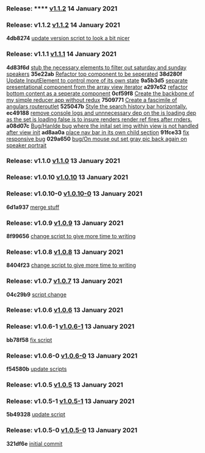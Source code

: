 ### Release: **** [v1.1.2](https://github.com/mariomui/pluralsight-react-hook-training/compare/v1.1.2...v1.1.2) 14 January 2021
### Release: **v1.1.2** [v1.1.2](https://github.com/mariomui/pluralsight-react-hook-training/compare/v1.1.1...v1.1.2) 14 January 2021
**4db8274** [update version script to look a bit nicer](https://github.com/mariomui/pluralsight-react-hook-training/commit/4db8274569b59931c9c0d7c3615a72564f15fa3a)
### Release: **v1.1.1** [v1.1.1](https://github.com/mariomui/pluralsight-react-hook-training/compare/v1.1.0...v1.1.1) 14 January 2021
**4d83f6d** [stub the necessary elements to filter out saturday and sunday speakers](https://github.com/mariomui/pluralsight-react-hook-training/commit/4d83f6d82d0698a4ee5a6a27917ec52b4ba2fb55)
**35e22ab** [Refactor top component to be seperated](https://github.com/mariomui/pluralsight-react-hook-training/commit/35e22abda10d265f474bea25aca5a4688262c953)
**38d280f** [Update InputElement to control more of its own state](https://github.com/mariomui/pluralsight-react-hook-training/commit/38d280f5cda20d1e5f78303c6a2487c5f6124b5e)
**9a5b3d5** [separate presentational component from the array view iterator](https://github.com/mariomui/pluralsight-react-hook-training/commit/9a5b3d548c131b600d0503b23e4c1568fab2eb97)
**a297e52** [refactor bottom content as a seperate component](https://github.com/mariomui/pluralsight-react-hook-training/commit/a297e52b8ba1ca272f17ab4420ca07d14f850c45)
**0cf59f8** [Create the backbone of my simple reducer app without redux](https://github.com/mariomui/pluralsight-react-hook-training/commit/0cf59f819183d52a1a6b4dd0f744b395e0cdfd33)
**7509771** [Create a fascimile of angulars routeroutlet](https://github.com/mariomui/pluralsight-react-hook-training/commit/7509771744938dd42b4fd5a6b0540b96381834a9)
**525047b** [Style the search history bar horizontally.](https://github.com/mariomui/pluralsight-react-hook-training/commit/525047b69e3f53bea8b478189d80cfff8be78a86)
**ec49188** [remove console logs and unnnecessary dep on the is loading dep as the set is loading false is to insure renders render ref fires after rnders.](https://github.com/mariomui/pluralsight-react-hook-training/commit/ec49188ebb1d9a3b85709d377d6bdafabd63ca50)
**a08d07c** [Bug/Hanlde bug where the inital set img within view is not handled after view init](https://github.com/mariomui/pluralsight-react-hook-training/commit/a08d07c7430d90f268c4f19e42b1b6b5ecdbf8e1)
**ad8aa0a** [place nav bar in its own child section](https://github.com/mariomui/pluralsight-react-hook-training/commit/ad8aa0a78e64f6539a1009af33a68de0d7c64a4a)
**91fce33** [fix responsive bug](https://github.com/mariomui/pluralsight-react-hook-training/commit/91fce33c8d760cc37ed3ea6ba7b1556efde90ed0)
**029a650** [bug/On mouse out set gray pic back again on speaker portrait](https://github.com/mariomui/pluralsight-react-hook-training/commit/029a650d4a86728180f206fbf6a6ea2cf44a1fd9)
### Release: **v1.1.0** [v1.1.0](https://github.com/mariomui/pluralsight-react-hook-training/compare/v1.0.10...v1.1.0) 13 January 2021
### Release: **v1.0.10** [v1.0.10](https://github.com/mariomui/pluralsight-react-hook-training/compare/v1.0.10-0...v1.0.10) 13 January 2021
### Release: **v1.0.10-0** [v1.0.10-0](https://github.com/mariomui/pluralsight-react-hook-training/compare/v1.0.9...v1.0.10-0) 13 January 2021
**6d1a937** [merge stuff](https://github.com/mariomui/pluralsight-react-hook-training/commit/6d1a93710602e12bb4e8c671b9d07b2de24eaff1)
### Release: **v1.0.9** [v1.0.9](https://github.com/mariomui/pluralsight-react-hook-training/compare/v1.0.8...v1.0.9) 13 January 2021
**8f99656** [change script to give more time to writing](https://github.com/mariomui/pluralsight-react-hook-training/commit/8f9965626621bd97ba048d2029f257966c2e7760)
### Release: **v1.0.8** [v1.0.8](https://github.com/mariomui/pluralsight-react-hook-training/compare/v1.0.7...v1.0.8) 13 January 2021
**8404f23** [change script to give more time to writing](https://github.com/mariomui/pluralsight-react-hook-training/commit/8404f23f37a369f181d0a727ba36f4971633b737)
### Release: **v1.0.7** [v1.0.7](https://github.com/mariomui/pluralsight-react-hook-training/compare/v1.0.6...v1.0.7) 13 January 2021
**04c29b9** [script change](https://github.com/mariomui/pluralsight-react-hook-training/commit/04c29b99a0557269c9f6175598a51c88caf886fc)
### Release: **v1.0.6** [v1.0.6](https://github.com/mariomui/pluralsight-react-hook-training/compare/v1.0.6-1...v1.0.6) 13 January 2021
### Release: **v1.0.6-1** [v1.0.6-1](https://github.com/mariomui/pluralsight-react-hook-training/compare/v1.0.6-0...v1.0.6-1) 13 January 2021
**bb78f58** [fix script](https://github.com/mariomui/pluralsight-react-hook-training/commit/bb78f582edccd4b49cab45644c9cb140c3063c5a)
### Release: **v1.0.6-0** [v1.0.6-0](https://github.com/mariomui/pluralsight-react-hook-training/compare/v1.0.5...v1.0.6-0) 13 January 2021
**f54580b** [update scripts](https://github.com/mariomui/pluralsight-react-hook-training/commit/f54580b25806bfaa39d50aca7072625c0d92721f)
### Release: **v1.0.5** [v1.0.5](https://github.com/mariomui/pluralsight-react-hook-training/compare/v1.0.5-1...v1.0.5) 13 January 2021
### Release: **v1.0.5-1** [v1.0.5-1](https://github.com/mariomui/pluralsight-react-hook-training/compare/v1.0.5-0...v1.0.5-1) 13 January 2021
**5b49328** [update script](https://github.com/mariomui/pluralsight-react-hook-training/commit/5b49328b15a33edbb434c1b4c4d30c373ecf02d7)
### Release: **v1.0.5-0** [v1.0.5-0]() 13 January 2021
**321df6e** [initial commit](https://github.com/mariomui/pluralsight-react-hook-training/commit/321df6ee6ae5c9f999bb37c4683ba8105db3bd84)
<br />
<br />
<br />
<br />
<br />
<br />
<br />
<br />
<br />
<br />
<br />
<br />
<br />
<br />
<br />
